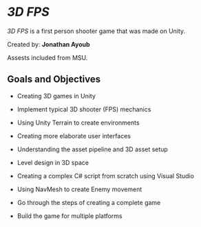 # *3D FPS*

*3D FPS* is a first person shooter game that was made on Unity.

Created by: **Jonathan Ayoub**

Assests included from MSU.

## Goals and Objectives

* Creating 3D games in Unity

* Implement typical 3D shooter (FPS) mechanics

* Using Unity Terrain to create environments

* Creating more elaborate user interfaces

* Understanding the asset pipeline and 3D asset setup

* Level design in 3D space

* Creating a complex C# script from scratch using Visual Studio

* Using NavMesh to create Enemy movement

* Go through the steps of creating a complete game

* Build the game for multiple platforms






